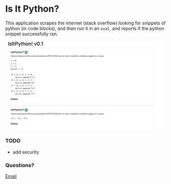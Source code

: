 # Is It Python?

This application scrapes the internet (stack overflow) looking for snippets of python (in code blocks), and then run it in an `eval`, and reports if the python snippet successfully ran.

![Alt text](img/isitpython.png?raw=true "Title")

### TODO
* add security

### Questions?

[Email](mailto:mybutt)

